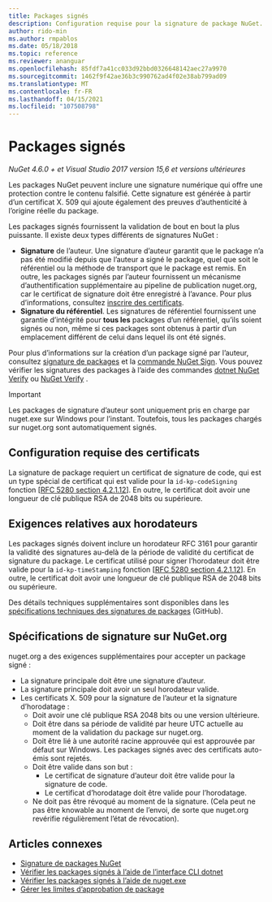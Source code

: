 ```yaml
---
title: Packages signés
description: Configuration requise pour la signature de package NuGet.
author: rido-min
ms.author: rmpablos
ms.date: 05/18/2018
ms.topic: reference
ms.reviewer: ananguar
ms.openlocfilehash: 85fdf7a41cc033d92bbd0326648142aec27a9970
ms.sourcegitcommit: 1462f9f42ae36b3c990762ad4f02e38ab799ad09
ms.translationtype: MT
ms.contentlocale: fr-FR
ms.lasthandoff: 04/15/2021
ms.locfileid: "107508798"
---
```

# <a name="signed-packages"></a>Packages signés

*NuGet 4.6.0 + et Visual Studio 2017 version 15,6 et versions ultérieures*

Les packages NuGet peuvent inclure une signature numérique qui offre une protection contre le contenu falsifié. Cette signature est générée à partir d’un certificat X. 509 qui ajoute également des preuves d’authenticité à l’origine réelle du package.

Les packages signés fournissent la validation de bout en bout la plus puissante. Il existe deux types différents de signatures NuGet :
- **Signature** de l’auteur. Une signature d’auteur garantit que le package n’a pas été modifié depuis que l’auteur a signé le package, quel que soit le référentiel ou la méthode de transport que le package est remis. En outre, les packages signés par l’auteur fournissent un mécanisme d’authentification supplémentaire au pipeline de publication nuget.org, car le certificat de signature doit être enregistré à l’avance. Pour plus d’informations, consultez [inscrire des certificats](#signature-requirements-on-nugetorg).
- **Signature du référentiel**. Les signatures de référentiel fournissent une garantie d’intégrité pour **tous les** packages d’un référentiel, qu’ils soient signés ou non, même si ces packages sont obtenus à partir d’un emplacement différent de celui dans lequel ils ont été signés.   

Pour plus d’informations sur la création d’un package signé par l’auteur, consultez [signature de packages](../create-packages/Sign-a-package.md) et la [commande NuGet Sign](../reference/cli-reference/cli-ref-sign.md). Vous pouvez vérifier les signatures des packages à l’aide des commandes [dotnet NuGet Verify](/dotnet/core/tools/dotnet-nuget-verify) ou [NuGet Verify](../reference/cli-reference/cli-ref-verify.md) .

> [!Important]
> Les packages de signature d’auteur sont uniquement pris en charge par nuget.exe sur Windows pour l’instant. Toutefois, tous les packages chargés sur nuget.org sont automatiquement signés.

## <a name="certificate-requirements"></a>Configuration requise des certificats

La signature de package requiert un certificat de signature de code, qui est un type spécial de certificat qui est valide pour la `id-kp-codeSigning` fonction [[RFC 5280 section 4.2.1.12](https://tools.ietf.org/html/rfc5280#section-4.2.1.12)]. En outre, le certificat doit avoir une longueur de clé publique RSA de 2048 bits ou supérieure.

## <a name="timestamp-requirements"></a>Exigences relatives aux horodateurs

Les packages signés doivent inclure un horodateur RFC 3161 pour garantir la validité des signatures au-delà de la période de validité du certificat de signature du package. Le certificat utilisé pour signer l’horodateur doit être valide pour la `id-kp-timeStamping` fonction [[RFC 5280 section 4.2.1.12](https://tools.ietf.org/html/rfc5280#section-4.2.1.12)]. En outre, le certificat doit avoir une longueur de clé publique RSA de 2048 bits ou supérieure.

Des détails techniques supplémentaires sont disponibles dans les [spécifications techniques des signatures de packages](https://github.com/NuGet/Home/wiki/Package-Signatures-Technical-Details) (GitHub).

## <a name="signature-requirements-on-nugetorg"></a>Spécifications de signature sur NuGet.org

nuget.org a des exigences supplémentaires pour accepter un package signé :

- La signature principale doit être une signature d’auteur.
- La signature principale doit avoir un seul horodateur valide.
- Les certificats X. 509 pour la signature de l’auteur et la signature d’horodatage :
  - Doit avoir une clé publique RSA 2048 bits ou une version ultérieure.
  - Doit être dans sa période de validité par heure UTC actuelle au moment de la validation du package sur nuget.org.
  - Doit être lié à une autorité racine approuvée qui est approuvée par défaut sur Windows. Les packages signés avec des certificats auto-émis sont rejetés.
  - Doit être valide dans son but : 
    - Le certificat de signature d’auteur doit être valide pour la signature de code.
    - Le certificat d’horodatage doit être valide pour l’horodatage.
  - Ne doit pas être révoqué au moment de la signature. (Cela peut ne pas être knowable au moment de l’envoi, de sorte que nuget.org revérifie régulièrement l’état de révocation).
  
  
## <a name="related-articles"></a>Articles connexes

- [Signature de packages NuGet](../create-packages/Sign-a-Package.md)
- [Vérifier les packages signés à l’aide de l’interface CLI dotnet](/dotnet/core/tools/dotnet-nuget-verify)
- [Vérifier les packages signés à l’aide de nuget.exe](../reference/cli-reference/cli-ref-verify.md)
- [Gérer les limites d’approbation de package](../consume-packages/installing-signed-packages.md)
